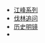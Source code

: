 - [江峰系列]()
- [伐林追问](https://a2zitpro.github.io/web/content/FalinQuestionClosely)
- [历史明镜](https://a2zitpro.github.io/web/android)
- []()
